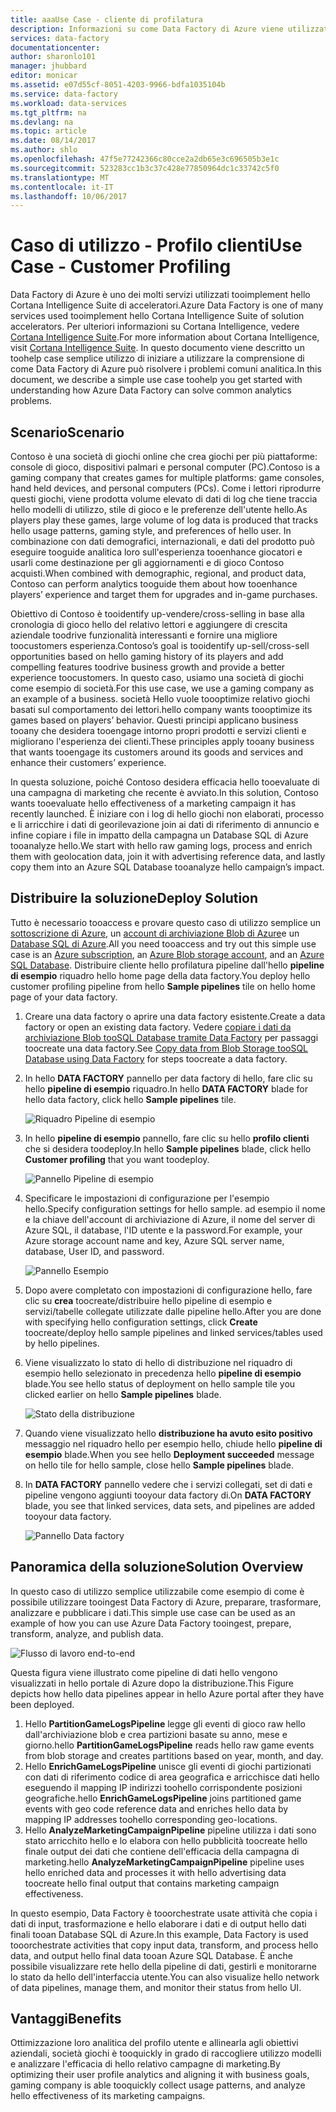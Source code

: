 ```yaml
---
title: aaaUse Case - cliente di profilatura
description: Informazioni su come Data Factory di Azure viene utilizzato toocreate basati sui dati del flusso di lavoro (pipeline) tooprofile giochi clienti.
services: data-factory
documentationcenter: 
author: sharonlo101
manager: jhubbard
editor: monicar
ms.assetid: e07d55cf-8051-4203-9966-bdfa1035104b
ms.service: data-factory
ms.workload: data-services
ms.tgt_pltfrm: na
ms.devlang: na
ms.topic: article
ms.date: 08/14/2017
ms.author: shlo
ms.openlocfilehash: 47f5e77242366c80cce2a2db65e3c696505b3e1c
ms.sourcegitcommit: 523283cc1b3c37c428e77850964dc1c33742c5f0
ms.translationtype: MT
ms.contentlocale: it-IT
ms.lasthandoff: 10/06/2017
---
```

# <a name="use-case---customer-profiling"></a><span data-ttu-id="90935-103">Caso di utilizzo - Profilo clienti</span><span class="sxs-lookup"><span data-stu-id="90935-103">Use Case - Customer Profiling</span></span>
<span data-ttu-id="90935-104">Data Factory di Azure è uno dei molti servizi utilizzati tooimplement hello Cortana Intelligence Suite di acceleratori.</span><span class="sxs-lookup"><span data-stu-id="90935-104">Azure Data Factory is one of many services used tooimplement hello Cortana Intelligence Suite of solution accelerators.</span></span>  <span data-ttu-id="90935-105">Per ulteriori informazioni su Cortana Intelligence, vedere [Cortana Intelligence Suite](http://www.microsoft.com/cortanaanalytics).</span><span class="sxs-lookup"><span data-stu-id="90935-105">For more information about Cortana Intelligence, visit [Cortana Intelligence Suite](http://www.microsoft.com/cortanaanalytics).</span></span> <span data-ttu-id="90935-106">In questo documento viene descritto un toohelp case semplice utilizzo di iniziare a utilizzare la comprensione di come Data Factory di Azure può risolvere i problemi comuni analitica.</span><span class="sxs-lookup"><span data-stu-id="90935-106">In this document, we describe a simple use case toohelp you get started with understanding how Azure Data Factory can solve common analytics problems.</span></span>

## <a name="scenario"></a><span data-ttu-id="90935-107">Scenario</span><span class="sxs-lookup"><span data-stu-id="90935-107">Scenario</span></span>
<span data-ttu-id="90935-108">Contoso è una società di giochi online che crea giochi per più piattaforme: console di gioco, dispositivi palmari e personal computer (PC).</span><span class="sxs-lookup"><span data-stu-id="90935-108">Contoso is a gaming company that creates games for multiple platforms: game consoles, hand held devices, and personal computers (PCs).</span></span> <span data-ttu-id="90935-109">Come i lettori riprodurre questi giochi, viene prodotta volume elevato di dati di log che tiene traccia hello modelli di utilizzo, stile di gioco e le preferenze dell'utente hello.</span><span class="sxs-lookup"><span data-stu-id="90935-109">As players play these games, large volume of log data is produced that tracks hello usage patterns, gaming style, and preferences of hello user.</span></span>  <span data-ttu-id="90935-110">In combinazione con dati demografici, internazionali, e dati del prodotto può eseguire tooguide analitica loro sull'esperienza tooenhance giocatori e usarli come destinazione per gli aggiornamenti e di gioco Contoso acquisti.</span><span class="sxs-lookup"><span data-stu-id="90935-110">When combined with demographic, regional, and product data, Contoso can perform analytics tooguide them about how tooenhance players’ experience and target them for upgrades and in-game purchases.</span></span> 

<span data-ttu-id="90935-111">Obiettivo di Contoso è tooidentify up-vendere/cross-selling in base alla cronologia di gioco hello del relativo lettori e aggiungere di crescita aziendale toodrive funzionalità interessanti e fornire una migliore toocustomers esperienza.</span><span class="sxs-lookup"><span data-stu-id="90935-111">Contoso’s goal is tooidentify up-sell/cross-sell opportunities based on hello gaming history of its players and add compelling features toodrive business growth and provide a better experience toocustomers.</span></span> <span data-ttu-id="90935-112">In questo caso, usiamo una società di giochi come esempio di società.</span><span class="sxs-lookup"><span data-stu-id="90935-112">For this use case, we use a gaming company as an example of a business.</span></span> <span data-ttu-id="90935-113">società Hello vuole toooptimize relativo giochi basati sul comportamento dei lettori.</span><span class="sxs-lookup"><span data-stu-id="90935-113">hello company wants toooptimize its games based on players’ behavior.</span></span> <span data-ttu-id="90935-114">Questi principi applicano business tooany che desidera tooengage intorno propri prodotti e servizi clienti e migliorano l'esperienza dei clienti.</span><span class="sxs-lookup"><span data-stu-id="90935-114">These principles apply tooany business that wants tooengage its customers around its goods and services and enhance their customers’ experience.</span></span>

<span data-ttu-id="90935-115">In questa soluzione, poiché Contoso desidera efficacia hello tooevaluate di una campagna di marketing che recente è avviato.</span><span class="sxs-lookup"><span data-stu-id="90935-115">In this solution, Contoso wants tooevaluate hello effectiveness of a marketing campaign it has recently launched.</span></span> <span data-ttu-id="90935-116">È iniziare con i log di hello giochi non elaborati, processo e li arricchire i dati di georilevazione join ai dati di riferimento di annuncio e infine copiare i file in impatto della campagna un Database SQL di Azure tooanalyze hello.</span><span class="sxs-lookup"><span data-stu-id="90935-116">We start with hello raw gaming logs, process and enrich them with geolocation data, join it with advertising reference data, and lastly copy them into an Azure SQL Database tooanalyze hello campaign’s impact.</span></span>

## <a name="deploy-solution"></a><span data-ttu-id="90935-117">Distribuire la soluzione</span><span class="sxs-lookup"><span data-stu-id="90935-117">Deploy Solution</span></span>
<span data-ttu-id="90935-118">Tutto è necessario tooaccess e provare questo caso di utilizzo semplice un [sottoscrizione di Azure](https://azure.microsoft.com/pricing/free-trial/), un [account di archiviazione Blob di Azure](../storage/common/storage-create-storage-account.md#create-a-storage-account)e un [Database SQL di Azure](../sql-database/sql-database-get-started.md).</span><span class="sxs-lookup"><span data-stu-id="90935-118">All you need tooaccess and try out this simple use case is an [Azure subscription](https://azure.microsoft.com/pricing/free-trial/), an [Azure Blob storage account](../storage/common/storage-create-storage-account.md#create-a-storage-account), and an [Azure SQL Database](../sql-database/sql-database-get-started.md).</span></span> <span data-ttu-id="90935-119">Distribuire cliente hello profilatura pipeline dall'hello **pipeline di esempio** riquadro hello home page della data factory.</span><span class="sxs-lookup"><span data-stu-id="90935-119">You deploy hello customer profiling pipeline from hello **Sample pipelines** tile on hello home page of your data factory.</span></span>

1. <span data-ttu-id="90935-120">Creare una data factory o aprire una data factory esistente.</span><span class="sxs-lookup"><span data-stu-id="90935-120">Create a data factory or open an existing data factory.</span></span> <span data-ttu-id="90935-121">Vedere [copiare i dati da archiviazione Blob tooSQL Database tramite Data Factory](data-factory-copy-data-from-azure-blob-storage-to-sql-database.md) per passaggi toocreate una data factory.</span><span class="sxs-lookup"><span data-stu-id="90935-121">See [Copy data from Blob Storage tooSQL Database using Data Factory](data-factory-copy-data-from-azure-blob-storage-to-sql-database.md) for steps toocreate a data factory.</span></span>
2. <span data-ttu-id="90935-122">In hello **DATA FACTORY** pannello per data factory di hello, fare clic su hello **pipeline di esempio** riquadro.</span><span class="sxs-lookup"><span data-stu-id="90935-122">In hello **DATA FACTORY** blade for hello data factory, click hello **Sample pipelines** tile.</span></span>

    ![Riquadro Pipeline di esempio](./media/data-factory-samples/SamplePipelinesTile.png)
3. <span data-ttu-id="90935-124">In hello **pipeline di esempio** pannello, fare clic su hello **profilo clienti** che si desidera toodeploy.</span><span class="sxs-lookup"><span data-stu-id="90935-124">In hello **Sample pipelines** blade, click hello **Customer profiling** that you want toodeploy.</span></span>

    ![Pannello Pipeline di esempio](./media/data-factory-samples/SampleTile.png)
4. <span data-ttu-id="90935-126">Specificare le impostazioni di configurazione per l'esempio hello.</span><span class="sxs-lookup"><span data-stu-id="90935-126">Specify configuration settings for hello sample.</span></span> <span data-ttu-id="90935-127">ad esempio il nome e la chiave dell'account di archiviazione di Azure, il nome del server di Azure SQL, il database, l'ID utente e la password.</span><span class="sxs-lookup"><span data-stu-id="90935-127">For example, your Azure storage account name and key, Azure SQL server name, database, User ID, and password.</span></span>

    ![Pannello Esempio](./media/data-factory-samples/SampleBlade.png)
5. <span data-ttu-id="90935-129">Dopo avere completato con impostazioni di configurazione hello, fare clic su **crea** toocreate/distribuire hello pipeline di esempio e servizi/tabelle collegate utilizzate dalle pipeline hello.</span><span class="sxs-lookup"><span data-stu-id="90935-129">After you are done with specifying hello configuration settings, click **Create** toocreate/deploy hello sample pipelines and linked services/tables used by hello pipelines.</span></span>
6. <span data-ttu-id="90935-130">Viene visualizzato lo stato di hello di distribuzione nel riquadro di esempio hello selezionato in precedenza hello **pipeline di esempio** blade.</span><span class="sxs-lookup"><span data-stu-id="90935-130">You see hello status of deployment on hello sample tile you clicked earlier on hello **Sample pipelines** blade.</span></span>

    ![Stato della distribuzione](./media/data-factory-samples/DeploymentStatus.png)
7. <span data-ttu-id="90935-132">Quando viene visualizzato hello **distribuzione ha avuto esito positivo** messaggio nel riquadro hello per esempio hello, chiude hello **pipeline di esempio** blade.</span><span class="sxs-lookup"><span data-stu-id="90935-132">When you see hello **Deployment succeeded** message on hello tile for hello sample, close hello **Sample pipelines** blade.</span></span>  
8. <span data-ttu-id="90935-133">In **DATA FACTORY** pannello vedere che i servizi collegati, set di dati e pipeline vengono aggiunti tooyour data factory di.</span><span class="sxs-lookup"><span data-stu-id="90935-133">On **DATA FACTORY** blade, you see that linked services, data sets, and pipelines are added tooyour data factory.</span></span>  

    ![Pannello Data factory](./media/data-factory-samples/DataFactoryBladeAfter.png)

## <a name="solution-overview"></a><span data-ttu-id="90935-135">Panoramica della soluzione</span><span class="sxs-lookup"><span data-stu-id="90935-135">Solution Overview</span></span>
<span data-ttu-id="90935-136">In questo caso di utilizzo semplice utilizzabile come esempio di come è possibile utilizzare tooingest Data Factory di Azure, preparare, trasformare, analizzare e pubblicare i dati.</span><span class="sxs-lookup"><span data-stu-id="90935-136">This simple use case can be used as an example of how you can use Azure Data Factory tooingest, prepare, transform, analyze, and publish data.</span></span>

![Flusso di lavoro end-to-end](./media/data-factory-customer-profiling-usecase/EndToEndWorkflow.png)

<span data-ttu-id="90935-138">Questa figura viene illustrato come pipeline di dati hello vengono visualizzati in hello portale di Azure dopo la distribuzione.</span><span class="sxs-lookup"><span data-stu-id="90935-138">This Figure depicts how hello data pipelines appear in hello Azure portal after they have been deployed.</span></span>

1. <span data-ttu-id="90935-139">Hello **PartitionGameLogsPipeline** legge gli eventi di gioco raw hello dall'archiviazione blob e crea partizioni basate su anno, mese e giorno.</span><span class="sxs-lookup"><span data-stu-id="90935-139">hello **PartitionGameLogsPipeline** reads hello raw game events from blob storage and creates partitions based on year, month, and day.</span></span>
2. <span data-ttu-id="90935-140">Hello **EnrichGameLogsPipeline** unisce gli eventi di giochi partizionati con dati di riferimento codice di area geografica e arricchisce dati hello eseguendo il mapping IP indirizzi toohello corrispondente posizioni geografiche.</span><span class="sxs-lookup"><span data-stu-id="90935-140">hello **EnrichGameLogsPipeline** joins partitioned game events with geo code reference data and enriches hello data by mapping IP addresses toohello corresponding geo-locations.</span></span>
3. <span data-ttu-id="90935-141">Hello **AnalyzeMarketingCampaignPipeline** pipeline utilizza i dati sono stato arricchito hello e lo elabora con hello pubblicità toocreate hello finale output dei dati che contiene dell'efficacia della campagna di marketing.</span><span class="sxs-lookup"><span data-stu-id="90935-141">hello **AnalyzeMarketingCampaignPipeline** pipeline uses hello enriched data and processes it with hello advertising data toocreate hello final output that contains marketing campaign effectiveness.</span></span>

<span data-ttu-id="90935-142">In questo esempio, Data Factory è tooorchestrate usate attività che copia i dati di input, trasformazione e hello elaborare i dati e di output hello dati finali tooan Database SQL di Azure.</span><span class="sxs-lookup"><span data-stu-id="90935-142">In this example, Data Factory is used tooorchestrate activities that copy input data, transform, and process hello data, and output hello final data tooan Azure SQL Database.</span></span>  <span data-ttu-id="90935-143">È anche possibile visualizzare rete hello della pipeline di dati, gestirli e monitorarne lo stato da hello dell'interfaccia utente.</span><span class="sxs-lookup"><span data-stu-id="90935-143">You can also visualize hello network of data pipelines, manage them, and monitor their status from hello UI.</span></span>

## <a name="benefits"></a><span data-ttu-id="90935-144">Vantaggi</span><span class="sxs-lookup"><span data-stu-id="90935-144">Benefits</span></span>
<span data-ttu-id="90935-145">Ottimizzazione loro analitica del profilo utente e allinearla agli obiettivi aziendali, società giochi è tooquickly in grado di raccogliere utilizzo modelli e analizzare l'efficacia di hello relativo campagne di marketing.</span><span class="sxs-lookup"><span data-stu-id="90935-145">By optimizing their user profile analytics and aligning it with business goals, gaming company is able tooquickly collect usage patterns, and analyze hello effectiveness of its marketing campaigns.</span></span>

